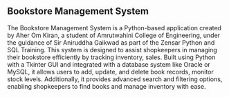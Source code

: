 ## Bookstore Management System
The Bookstore Management System is a Python-based application created by Aher Om Kiran, a student of Amrutwahini College of Engineering, under the guidance of Sir Aniruddha Gaikwad as part of the Zensar Python and SQL Training. 
This system is designed to assist shopkeepers in managing their bookstore efficiently by tracking inventory, sales. 
Built using Python with a Tkinter GUI and integrated with a database system like Oracle or MySQL, it allows users to add, update, and delete book records, monitor stock levels. 
Additionally, it provides advanced search and filtering options, enabling shopkeepers to find books and manage inventory with ease.
